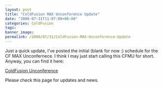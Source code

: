 ```yaml
---
layout: post
title: "ColdFusion MAX Unconference Update"
date: "2008-07-31T11:07:00+06:00"
categories: ColdFusion 
tags: 
banner_image: 
permalink: /2008/07/31/ColdFusion-MAX-Unconference-Update
---
```


Just a quick update, I've posted the initial (blank for now :) schedule for the CF MAX Unconfernece. I think I may just start calling this CFMU for short. Anyway, you can find it here:

<a href="http://www.raymondcamden.com/page.cfm/ColdFusion-Unconference">ColdFusion Unconference</a>

Please check this page for updates and news.
